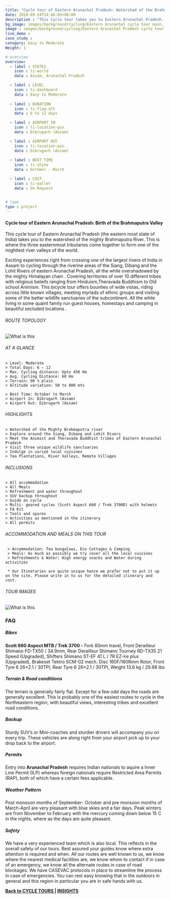 ```yaml
---
title: "Cycle tour of Eastern Arunachal Pradesh: Watershed of the Brahmaputra "
date: 2018-09-24T14:48:03+06:00
description : "This Cycle tour takes you to Eastern Arunachal Pradesh. Ride across the watershed of the Mighty Brahmaputra River"
bg_image: images/background/cycling/Eastern Arunachal cycle tour main.jpg
image : images/background/cycling/Eastern Arunachal Pradesh cycle tour.jpg
live_demo : 
case_study : 
category: Easy to Moderate
Weight: 1

# overview
overview:
  - label : STATES
    icon : ti-world
    data : Assam, Arunachal Pradesh 

  - label : LEVEL
    icon : ti-dashboard
    data : Easy to Moderate
   
  - label : DURATION
    icon : ti-flag-alt
    data : 6 to 12 days

  - label : AIRPORT IN
    icon : ti-location-pin
    data : Dibrugarh (Assam)

  - label : AIRPORT OUT
    icon : ti-location-pin
    data : Dibrugarh (Assam)
    
  - label : BEST TIME
    icon : ti-shine
    data : October - March

  - label : COST
    icon : ti-wallet
    data : On Request


# type
type : project
---
```


#### Cycle tour of Eastern Arunachal Pradesh: Birth of the Brahmaputra Valley

This cycle tour of  Eastern Arunachal Pradesh (the eastern most state of India) takes you to the watershed of the mighty Brahmaputra River. This is where the three easternmost tributaries come together to form one of the mightiest river valleys of the world.

Exciting experiences right from crossing one of the largest rivers of India in Assam to cycling through the riverine areas of the Siang, Dibang and the Lohit Rivers of eastern Arunachal Pradesh, all the while overshadowed by the mighty Himalayan chain . Covering territories of over 10 different tribes with religious beliefs ranging from Hinduism,Theravada Buddhism to Old school Animism. This bicycle tour offers bounties of wide vistas, riding across little known villages, meeting myriads of ethnic groups and visiting some of the better wildlife sanctuaries of the subcontinent. All the while living in some quaint family run guest houses, homestays and camping in beautiful secluded locations .



###### ROUTE TOPOLOGY

![What is this](/images/project/WatershedOFtheBRAHMAPUTRA.jpg)

###### AT A GLANCE
```
> Level: Moderate
> Total Days: 6 – 12
> Max. Cycling distance: Upto 450 Km
> Avg. Cycling Distance: 60 Km
> Terrain: 90 % plain
> Altitude variation: 50 to 800 mts

> Best Time: October to March
> Airport In: Dibrugarh (Assam)
> Airport Out: Dibrugarh (Assam)
```




###### HIGHLIGHTS
```
> Watershed of the Mighty Brahmaputra river
> Explore around the Siang, Dibang and Lohit Rivers
> Meet the Animist and Theravada Buddhist tribes of Eastern Arunachal Pradesh
> Visit three unique wildlife sanctuaries
> Indulge in varied local cuisines
> Tea Plantations, River Valleys, Remote Villages
```

###### INCLUSIONS
```
> All accommodation
> All Meals
> Refreshment and water throughout
> SUV backup throughout
> Guide on cycle
> Multi- geared cycles (Scott Aspect 660 / Trek 3700D) with helmets
> FA Kit
> Tools and spares
> Activities as mentioned in the itinerary
> All permits
```

###### ACCOMMODATION AND MEALS ON THIS TOUR

```
 > Accommodation: Tea bungalows, Eco Cottages & Camping
 > Meals: As much as possibly we try cover all the local cuisines
 > Refreshments & Water: High energy snacks and Water during activities 
```

``` * Our Itineraries are quite unique hence we prefer not to put it up on the site. Please write in to us for the detailed itinerary and cost.```

###### TOUR IMAGES

![What is this](/images/background/cycling/easternarunachalcycletourgallery.jpg)



### FAQ

##### Bikes

**Scott 660 Aspect MTB / Trek 3700 -**
Fork 80mm travel, Front Derailleur Shimano FD-TX50 / 34.9mm, Rear Derailleur Shimano Tourney RD-TX35 21 Speed (Upgraded), Shifters Shimano ST-EF 41 L / 7R EZ-ire plus (Upgraded), Brakeset Tektro SCM-02 mech. Disc 160F/160Rmm Rotor, Front Tyre 6 26×2.1 / 30TPI, Rear Tyre 6 26×2.1 / 30TPI, Weight 13.6 kg / 29.98 lbs

##### Terrain & Road conditiions

The terrain is generally fairly flat. Except for a few odd days the roads are generally excellent. This is probably one of the easiest routes to cycle in the Northeastern region, with beautiful views, interesting tribes and excellent road conditions.

##### Backup
Sturdy SUV’s or Mini-coaches and sturdier drivers will accompany you on every trip. These vehicles are along right from your airport pick up to your drop back to the airport.

##### Permits
Entry into **Arunachal Pradesh** requires Indian nationals to aquire a Inner Line Permit (ILP) whereas foreign nationals require Restricted Area Permits (RAP), both of which have a certain fees applicable.

##### Weather Pattern
Post monsoon months of September- October and pre monsoon months of March-April are very pleasant with blue skies and a fair days. Peak winters are from November to February with the mercury coming down below 15 C in the nights, where as the days are quite pleasant.

##### Safety 
We have a very experienced team which is also local. This reflects in the overall safety of our tours. Rest assured your guides know where extra attention is required and when. All our routes are well known to us, we know where the nearest medical facilities are, we know whom to contact if in case of an emergency, we know all the alternate routes in case of road blockages. We have CASEVAC protocols in place to streamline the process in case of emergencies. You can rest easy knowing that in the outdoors in general and this region in particular you are in safe hands with us.



   **[Back to CYCLE TOURS  ](/cycling/) | [INSIGHTS](/insights/)**



 